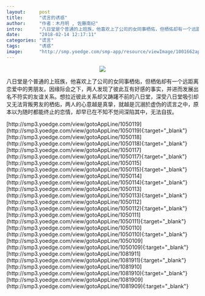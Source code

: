 ```yaml
---
layout:     post
title:      "谎言的诱惑"
author:     "作者：木月明 , 佐藤南纪"
intro:      "八日堂是个普通的上班族，他喜欢上了公司的女同事栖佑，但栖佑却有一个远距离恋爱中的男朋友。因缘际会之下，两人发现了彼此互有好感的事实，并进而发展出名不符实的友谊关系。想拉近彼此关系却又踌躇不前的八日堂，深受八日堂吸引却又无法背叛男友的栖佑，两人的心意越是真挚，就越是沉溺於虚伪的谎言之中，原本以为随时都能终止的恋情，却早已在不知不觉间深陷其中，无法自拔。"
date:       "2018-02-14 12:17:11"
categories: "谎言"
tags:       "诱惑"
image:      "http://smp.yoedge.com/smp-app/resource/viewImage/1001662appline.png"
---
```

<div style="text-align: center">
<p><img src="http://smp.yoedge.com/smp-app/resource/viewImage/1001662appline.png"/></p>
</div>
<p class="post-meta">
<span>八日堂是个普通的上班族，他喜欢上了公司的女同事栖佑，但栖佑却有一个远距离恋爱中的男朋友。因缘际会之下，两人发现了彼此互有好感的事实，并进而发展出名不符实的友谊关系。想拉近彼此关系却又踌躇不前的八日堂，深受八日堂吸引却又无法背叛男友的栖佑，两人的心意越是真挚，就越是沉溺於虚伪的谎言之中，原本以为随时都能终止的恋情，却早已在不知不觉间深陷其中，无法自拔。</span>
</p>
[http://smp3.yoedge.com/view/gotoAppLine/1050119](http://smp3.yoedge.com/view/gotoAppLine/1050119){:target="_blank"}
[http://smp3.yoedge.com/view/gotoAppLine/1050118](http://smp3.yoedge.com/view/gotoAppLine/1050118){:target="_blank"}
[http://smp3.yoedge.com/view/gotoAppLine/1050117](http://smp3.yoedge.com/view/gotoAppLine/1050117){:target="_blank"}
[http://smp3.yoedge.com/view/gotoAppLine/1050115](http://smp3.yoedge.com/view/gotoAppLine/1050115){:target="_blank"}
[http://smp3.yoedge.com/view/gotoAppLine/1050114](http://smp3.yoedge.com/view/gotoAppLine/1050114){:target="_blank"}
[http://smp3.yoedge.com/view/gotoAppLine/1050113](http://smp3.yoedge.com/view/gotoAppLine/1050113){:target="_blank"}
[http://smp3.yoedge.com/view/gotoAppLine/1050112](http://smp3.yoedge.com/view/gotoAppLine/1050112){:target="_blank"}
[http://smp3.yoedge.com/view/gotoAppLine/1050111](http://smp3.yoedge.com/view/gotoAppLine/1050111){:target="_blank"}
[http://smp3.yoedge.com/view/gotoAppLine/1050110](http://smp3.yoedge.com/view/gotoAppLine/1050110){:target="_blank"}
[http://smp3.yoedge.com/view/gotoAppLine/1050109](http://smp3.yoedge.com/view/gotoAppLine/1050109){:target="_blank"}
[http://smp3.yoedge.com/view/gotoAppLine/1081911](http://smp3.yoedge.com/view/gotoAppLine/1081911){:target="_blank"}
[http://smp3.yoedge.com/view/gotoAppLine/1081910](http://smp3.yoedge.com/view/gotoAppLine/1081910){:target="_blank"}
[http://smp3.yoedge.com/view/gotoAppLine/1081909](http://smp3.yoedge.com/view/gotoAppLine/1081909){:target="_blank"}


